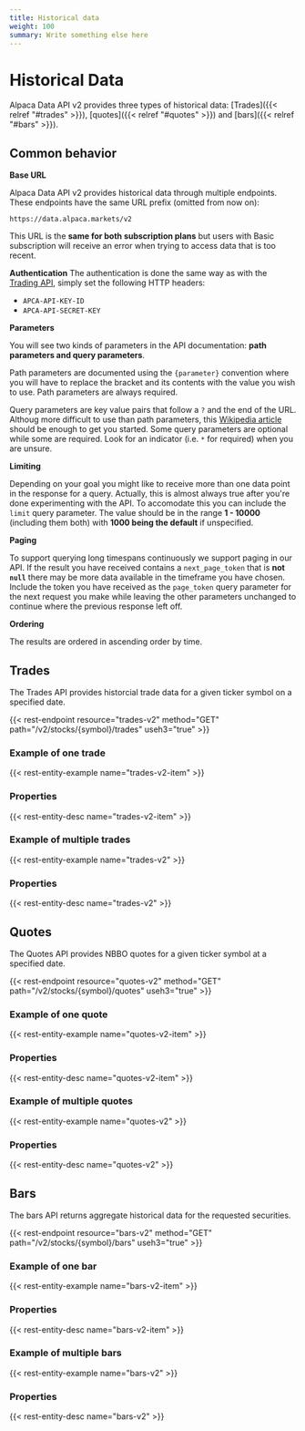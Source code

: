```yaml
---
title: Historical data
weight: 100
summary: Write something else here
---
```


# Historical Data

Alpaca Data API v2 provides three types of historical data: [Trades]({{<
 relref "#trades" >}}), [quotes]({{<
 relref "#quotes" >}}) and [bars]({{<
 relref "#bars" >}}).

## Common behavior

**Base URL**

Alpaca Data API v2 provides historical data through multiple endpoints. These endpoints have the same URL prefix (omitted from now on):

```
https://data.alpaca.markets/v2
```

This URL is the **same for both subscription plans** but users with Basic subscription will receive an error when trying to access data that is too recent.


**Authentication**
The authentication is done the same way as with the [Trading API](https://alpaca.markets/docs/api-documentation/api-v2/#authentication), simply set the following HTTP headers:

- `APCA-API-KEY-ID`
- `APCA-API-SECRET-KEY`


**Parameters**

You will see two kinds of parameters in the API documentation: **path parameters and query parameters**.

Path parameters are documented using the `{parameter}` convention where you will have to replace the bracket and its contents with the value you wish to use. Path parameters are always required.

Query parameters are key value pairs that follow a `?` and the end of the URL. Althoug more difficult to use than path parameters, this [Wikipedia article](https://en.wikipedia.org/wiki/Query_string) should be enough to get you started. Some query parameters are optional while some are required. Look for an indicator (i.e. `*` for required) when you are unsure.


**Limiting**

Depending on your goal you might like to receive more than one data point in the response for a query. Actually, this is almost always true after you're done experimenting with the API. To accomodate this you can include the `limit` query parameter. The value should be in the range **1 - 10000** (including them both) with **1000 being the default** if unspecified.


**Paging**

To support querying long timespans continuously we support paging in our API. If the result you have received contains a `next_page_token` that is **not `null`** there may be more data available in the timeframe you have chosen. Include the token you have received as the `page_token` query parameter for the next request you make while leaving the other parameters unchanged to continue where the previous response left off.


**Ordering**

The results are ordered in ascending order by time.


## Trades

The Trades API provides historcial trade data for a given ticker symbol on a specified date.

{{< rest-endpoint resource="trades-v2" method="GET" path="/v2/stocks/{symbol}/trades" useh3="true" >}}


### Example of one trade

{{< rest-entity-example name="trades-v2-item" >}}


### Properties

{{< rest-entity-desc name="trades-v2-item" >}}


### Example of multiple trades

{{< rest-entity-example name="trades-v2" >}}


### Properties

{{< rest-entity-desc name="trades-v2" >}}


## Quotes

The Quotes API provides NBBO quotes for a given ticker symbol at a specified date.

{{< rest-endpoint resource="quotes-v2" method="GET" path="/v2/stocks/{symbol}/quotes" useh3="true" >}}


### Example of one quote

{{< rest-entity-example name="quotes-v2-item" >}}


### Properties

{{< rest-entity-desc name="quotes-v2-item" >}}


### Example of multiple quotes

{{< rest-entity-example name="quotes-v2" >}}


### Properties

{{< rest-entity-desc name="quotes-v2" >}}


## Bars

The bars API returns aggregate historical data for the requested securities.

{{< rest-endpoint resource="bars-v2" method="GET" path="/v2/stocks/{symbol}/bars" useh3="true" >}}


### Example of one bar

{{< rest-entity-example name="bars-v2-item" >}}


### Properties

{{< rest-entity-desc name="bars-v2-item" >}}


### Example of multiple bars

{{< rest-entity-example name="bars-v2" >}}


### Properties

{{< rest-entity-desc name="bars-v2" >}}
